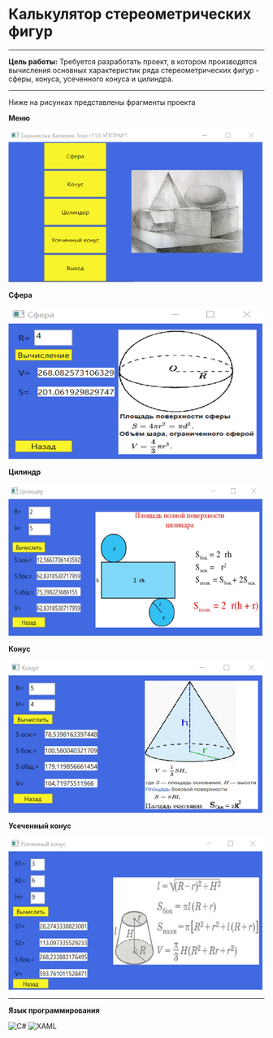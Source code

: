 # Калькулятор стереометрических фигур
-------
**Цель работы:** Требуется разработать проект, в котором производятся вычисления основных характеристик ряда стереометрических фигур - сферы, конуса, усеченного конуса и цилиндра.

--------

Ниже на рисунках представлены фрагменты проекта

**Меню**

<img src="https://github.com/BernikovaLera/College-of-Computer-Science-and-Programming-of-the-Financial-University/blob/main/Projects%20in%20C%23/Working%20with%20WPF%20Application/%D0%A0%D0%B8%D1%81%D1%83%D0%BD%D0%BE%D0%BA1.png" width="500" height="300" >

**Сфера**

<img src="https://github.com/BernikovaLera/College-of-Computer-Science-and-Programming-of-the-Financial-University/blob/main/Projects%20in%20C%23/Working%20with%20WPF%20Application/%D0%A0%D0%B8%D1%81%D1%83%D0%BD%D0%BE%D0%BA2.png" width="500" height="300" >

**Цилиндр**

<img src="https://github.com/BernikovaLera/College-of-Computer-Science-and-Programming-of-the-Financial-University/blob/main/Projects%20in%20C%23/Working%20with%20WPF%20Application/%D0%A0%D0%B8%D1%81%D1%83%D0%BD%D0%BE%D0%BA3.png" width="500" height="300" >

**Конус**

<img src="https://github.com/BernikovaLera/College-of-Computer-Science-and-Programming-of-the-Financial-University/blob/main/Projects%20in%20C%23/Working%20with%20WPF%20Application/%D0%A0%D0%B8%D1%81%D1%83%D0%BD%D0%BE%D0%BA4.png" width="500" height="300" >

**Усеченный конус**

<img src="https://github.com/BernikovaLera/College-of-Computer-Science-and-Programming-of-the-Financial-University/blob/main/Projects%20in%20C%23/Working%20with%20WPF%20Application/%D0%A0%D0%B8%D1%81%D1%83%D0%BD%D0%BE%D0%BA5.png" width="500" height="300" >

--------

**Язык программирования**

![C#](https://img.shields.io/badge/c%23-%23239120.svg?style=for-the-badge&logo=c-sharp&logoColor=white)
![XAML](https://img.shields.io/badge/XAML-%23239120.svg?style=for-the-badge&logo=xaml&logoColor=white)

